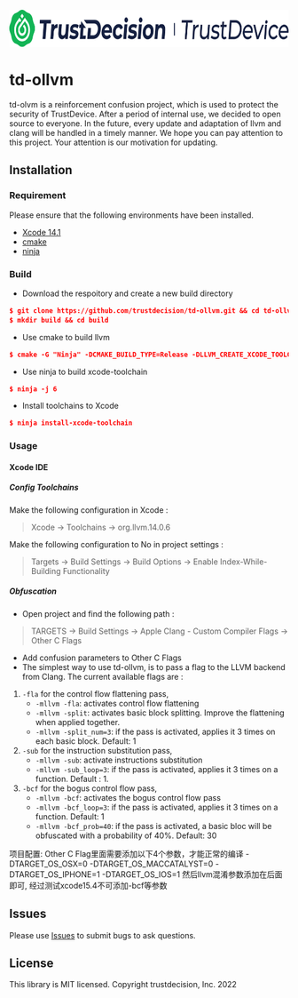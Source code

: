 <p align="center">
  <a href="https://www.trustdecision.com/deviceFingerprint" >
    <picture>
      <source media="(prefers-color-scheme: dark)" srcset="images/logo_light.png" />
      <source media="(prefers-color-scheme: light)" srcset="images/logo_dark.png" />
      <img src="images/logo_dark.png" alt="trustdevice logo" width="729px" height="67px"/>    </picture>
  </a>
</p>



# td-ollvm

td-olvm is a reinforcement confusion project, which is used to protect the security of TrustDevice. 
After a period of internal use, we decided to open source to everyone. 
In the future, every update and adaptation of llvm and clang will be handled in a timely manner. We hope you can pay attention to this project. Your attention is our motivation for updating.

## Installation

### Requirement

Please ensure that the following environments have been installed.

+ [Xcode 14.1](https://download.developer.apple.com/Developer_Tools/Xcode_14.2/Xcode_14.2.xip)
+ [cmake](https://cmake.org/download/)
+ [ninja](https://ninja-build.org/)

### Build

+ Download the respoitory and create a new build directory
```cmake
$ git clone https://github.com/trustdecision/td-ollvm.git && cd td-ollvm
$ mkdir build && cd build
```
+ Use cmake to build llvm
```cmake
$ cmake -G "Ninja" -DCMAKE_BUILD_TYPE=Release -DLLVM_CREATE_XCODE_TOOLCHAIN=ON  -DLLVM_INCLUDE_TESTS=Off -DLLVM_INCLUDE_EXAMPLES=Off -DLLVM_ENABLE_BACKTRACES=Off -DLLVM_INCLUDE_BENCHMARKS=OFF -DLLVM_BUILD_DOCS=OFF -DCMAKE_OSX_ARCHITECTURES="x86_64"  -DLLVM_TARGETS_TO_BUILD="host;AArch64" -DCMAKE_INSTALL_PREFIX="/Applications/Xcode.app/Contents/Developer/"  -DLLVM_ENABLE_PROJECTS="clang;clang-tools-extra;compiler-rt"  -DLLVM_ENABLE_NEW_PASS_MANAGER=OFF ../llvm
```

+ Use ninja to build xcode-toolchain
```cmake
$ ninja -j 6
```
+ Install toolchains to Xcode
```cmake
$ ninja install-xcode-toolchain
```

### Usage
#### Xcode IDE

##### Config Toolchains

Make the following configuration in Xcode :
> Xcode -> Toolchains -> org.llvm.14.0.6

Make the following configuration to No in project settings : 

> Targets -> Build Settings -> Build Options -> Enable Index-While-Building Functionality 

##### Obfuscation

+ Open project and find the following path :

>  TARGETS -> Build Settings -> Apple Clang - Custom Compiler Flags -> Other C Flags

+ Add confusion parameters to Other C Flags
+ The simplest way to use td-ollvm, is to pass a flag to the LLVM backend from Clang. The current available flags are :
1. `-fla` for the control flow flattening pass, 
   - `-mllvm -fla`: activates control flow flattening
   - `-mllvm -split`: activates basic block splitting. Improve the flattening when applied together.
   - `-mllvm -split_num=3`: if the pass is activated, applies it 3 times on each basic block. Default: 1
2. `-sub` for the instruction substitution pass, 
   - `-mllvm -sub`: activate instructions substitution
   - `-mllvm -sub_loop=3`: if the pass is activated, applies it 3 times on a function. Default : 1.
3. `-bcf` for the bogus control flow pass,
   - `-mllvm -bcf`: activates the bogus control flow pass
   - `-mllvm -bcf_loop=3`: if the pass is activated, applies it 3 times on a function. Default: 1
   - `-mllvm -bcf_prob=40`: if the pass is activated, a basic bloc will be obfuscated with a probability of 40%. Default: 30
  
项目配置:
  Other C Flag里面需要添加以下4个参数，才能正常的编译
  -DTARGET_OS_OSX=0 -DTARGET_OS_MACCATALYST=0 -DTARGET_OS_IPHONE=1 -DTARGET_OS_IOS=1
  然后llvm混淆参数添加在后面即可, 经过测试xcode15.4不可添加-bcf等参数

## Issues

Please use [Issues](https://github.com/trustdecision/td-ollvm/issues) to submit bugs to ask questions.

## License
This library is MIT licensed. Copyright trustdecision, Inc. 2022
